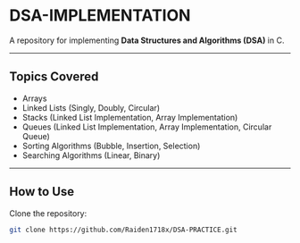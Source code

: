 # DSA-IMPLEMENTATION

A repository for implementing **Data Structures and Algorithms (DSA)** in C.  

---

## Topics Covered

- Arrays
- Linked Lists (Singly, Doubly, Circular)
- Stacks (Linked List Implementation, Array Implementation)
- Queues (Linked List Implementation, Array Implementation, Circular Queue)
- Sorting Algorithms (Bubble, Insertion, Selection)
- Searching Algorithms (Linear, Binary)

---

## How to Use

Clone the repository:  
```bash
git clone https://github.com/Raiden1718x/DSA-PRACTICE.git
